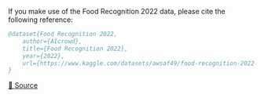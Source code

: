 If you make use of the Food Recognition 2022 data, please cite the following reference:

``` bibtex 
@dataset{Food Recognition 2022,
	author={AIcrowd},
	title={Food Recognition 2022},
	year={2022},
	url={https://www.kaggle.com/datasets/awsaf49/food-recognition-2022-dataset}
}
```

[🔗 Source](https://www.kaggle.com/datasets/awsaf49/food-recognition-2022-dataset)